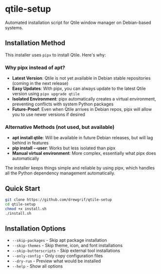 # qtile-setup

Automated installation script for Qtile window manager on Debian-based systems.

## Installation Method

This installer uses `pipx` to install Qtile. Here's why:

### Why pipx instead of apt?
- **Latest Version**: Qtile is not yet available in Debian stable repositories (coming in the next release)
- **Easy Updates**: With pipx, you can always update to the latest Qtile version using `pipx upgrade qtile`
- **Isolated Environment**: pipx automatically creates a virtual environment, preventing conflicts with system Python packages
- **Future-Proof**: Even when Qtile arrives in Debian repos, pipx will allow you to use newer versions if desired

### Alternative Methods (not used, but available)
- **apt install qtile**: Will be available in future Debian releases, but will lag behind in features
- **pip install --user**: Works but less isolated than pipx
- **Manual virtual environment**: More complex, essentially what pipx does automatically

The installer keeps things simple and reliable by using pipx, which handles all the Python dependency management automatically.

## Quick Start

```bash
git clone https://github.com/drewgrif/qtile-setup
cd qtile-setup
chmod +x install.sh
./install.sh
```

## Installation Options

- `--skip-packages` - Skip apt package installation
- `--skip-themes` - Skip theme, icon, and font installations  
- `--skip-butterscripts` - Skip external tool installations
- `--only-config` - Only copy configuration files
- `--dry-run` - Preview what would be installed
- `--help` - Show all options